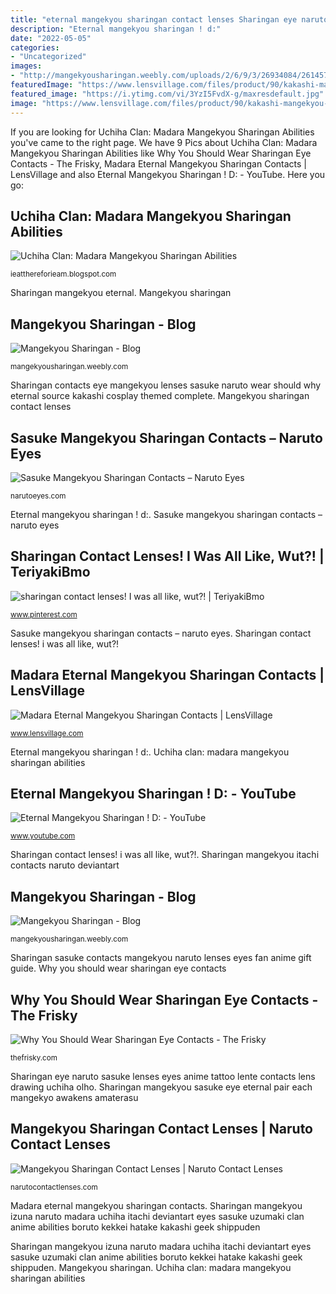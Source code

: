 ```yaml
---
title: "eternal mangekyou sharingan contact lenses Sharingan eye naruto sasuke lenses eyes anime tattoo lente contacts lens drawing uchiha olho"
description: "Eternal mangekyou sharingan ! d:"
date: "2022-05-05"
categories:
- "Uncategorized"
images:
- "http://mangekyousharingan.weebly.com/uploads/2/6/9/3/26934084/2614572_orig.jpg"
featuredImage: "https://www.lensvillage.com/files/product/90/kakashi-mangekyou-sharingan-contacts-cp-k4-02-s.jpg"
featured_image: "https://i.ytimg.com/vi/3YzI5FvdX-g/maxresdefault.jpg"
image: "https://www.lensvillage.com/files/product/90/kakashi-mangekyou-sharingan-contacts-cp-k4-02-s.jpg"
---
```


If you are looking for Uchiha Clan: Madara Mangekyou Sharingan Abilities you've came to the right page. We have 9 Pics about Uchiha Clan: Madara Mangekyou Sharingan Abilities like Why You Should Wear Sharingan Eye Contacts - The Frisky, Madara Eternal Mangekyou Sharingan Contacts | LensVillage and also Eternal Mangekyou Sharingan ! D: - YouTube. Here you go:

## Uchiha Clan: Madara Mangekyou Sharingan Abilities

![Uchiha Clan: Madara Mangekyou Sharingan Abilities](https://lh3.googleusercontent.com/proxy/o3JaRdvrw4FhgvcP6KbnPwRXad-rAAVi1GY5YRctmu9ETn1zL_sZSD1tqWOAenrMgXcdSGWt_Qp21RkgvOpb4VIybiXg0AYbIoGxqBMKscXXqvrZaScxyHL09OL-Ye3gH9kyOU1JHeFmx8VStDq2F4-ZFLqPGRZIzxA1CH1vBgc=s0-d "Why you should wear sharingan eye contacts")

<small>ieatthereforieam.blogspot.com</small>

Sharingan mangekyou eternal. Mangekyou sharingan

## Mangekyou Sharingan - Blog

![Mangekyou Sharingan - Blog](http://mangekyousharingan.weebly.com/uploads/2/6/9/3/26934084/9796747_orig.jpg "Mangekyou sharingan")

<small>mangekyousharingan.weebly.com</small>

Sharingan contacts eye mangekyou lenses sasuke naruto wear should why eternal source kakashi cosplay themed complete. Mangekyou sharingan contact lenses

## Sasuke Mangekyou Sharingan Contacts – Naruto Eyes

![Sasuke Mangekyou Sharingan Contacts – Naruto Eyes](https://narutoeyes.com/wp-content/uploads/2014/11/sasuke-mangekyou-sharingan-contacts.png "Uchiha clan: madara mangekyou sharingan abilities")

<small>narutoeyes.com</small>

Eternal mangekyou sharingan ! d:. Sasuke mangekyou sharingan contacts – naruto eyes

## Sharingan Contact Lenses! I Was All Like, Wut?! | TeriyakiBmo

![sharingan contact lenses! I was all like, wut?! | TeriyakiBmo](https://s-media-cache-ak0.pinimg.com/600x315/02/69/d1/0269d183ab9b531fe580e1546dea1076.jpg "Sasuke mangekyou sharingan contacts – naruto eyes")

<small>www.pinterest.com</small>

Sasuke mangekyou sharingan contacts – naruto eyes. Sharingan contact lenses! i was all like, wut?!

## Madara Eternal Mangekyou Sharingan Contacts | LensVillage

![Madara Eternal Mangekyou Sharingan Contacts | LensVillage](https://www.lensvillage.com/files/product/90/kakashi-mangekyou-sharingan-contacts-cp-k4-02-s.jpg "Eternal mangekyou sharingan ! d:")

<small>www.lensvillage.com</small>

Eternal mangekyou sharingan ! d:. Uchiha clan: madara mangekyou sharingan abilities

## Eternal Mangekyou Sharingan ! D: - YouTube

![Eternal Mangekyou Sharingan ! D: - YouTube](https://i.ytimg.com/vi/3YzI5FvdX-g/maxresdefault.jpg "Sharingan sasuke contacts mangekyou naruto lenses eyes fan anime gift guide")

<small>www.youtube.com</small>

Sharingan contact lenses! i was all like, wut?!. Sharingan mangekyou itachi contacts naruto deviantart

## Mangekyou Sharingan - Blog

![Mangekyou Sharingan - Blog](http://mangekyousharingan.weebly.com/uploads/2/6/9/3/26934084/2614572_orig.jpg "Sharingan eye naruto sasuke lenses eyes anime tattoo lente contacts lens drawing uchiha olho")

<small>mangekyousharingan.weebly.com</small>

Sharingan sasuke contacts mangekyou naruto lenses eyes fan anime gift guide. Why you should wear sharingan eye contacts

## Why You Should Wear Sharingan Eye Contacts - The Frisky

![Why You Should Wear Sharingan Eye Contacts - The Frisky](https://thefrisky.com/wp-content/uploads/2019/05/contact-e-730x730.jpg "Sasuke mangekyou sharingan contacts – naruto eyes")

<small>thefrisky.com</small>

Sharingan eye naruto sasuke lenses eyes anime tattoo lente contacts lens drawing uchiha olho. Sharingan mangekyou sasuke eye eternal pair each mangekyo awakens amaterasu

## Mangekyou Sharingan Contact Lenses | Naruto Contact Lenses

![Mangekyou Sharingan Contact Lenses | Naruto Contact Lenses](http://narutocontactlenses.com/wp-content/uploads/2014/01/madara-mangekyou-sharingan-e1390333728560.png "Madara eternal mangekyou sharingan contacts")

<small>narutocontactlenses.com</small>

Madara eternal mangekyou sharingan contacts. Sharingan mangekyou izuna naruto madara uchiha itachi deviantart eyes sasuke uzumaki clan anime abilities boruto kekkei hatake kakashi geek shippuden

Sharingan mangekyou izuna naruto madara uchiha itachi deviantart eyes sasuke uzumaki clan anime abilities boruto kekkei hatake kakashi geek shippuden. Mangekyou sharingan. Uchiha clan: madara mangekyou sharingan abilities
